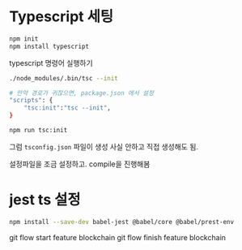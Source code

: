 # Typescript 세팅

```sh
npm init
npm install typescript
```

typescript 명령어 실행하기

```sh
./node_modules/.bin/tsc --init

# 만약 경로가 귀찮으면, package.json 에서 설정
"scripts": {
    "tsc:init":"tsc --init",
}

npm run tsc:init
```

그럼 `tsconfig.json` 파일이 생성
사실 안하고 직접 생성해도 됨.

설정파일을 조금 설정하고.
compile을 진행해봄

# jest ts 설정

```sh
npm install --save-dev babel-jest @babel/core @babel/prest-env
```

git flow start feature blockchain
git flow finish feature blockchain
